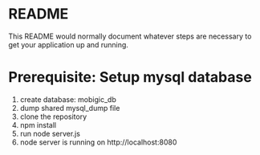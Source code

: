 # README #

This README would normally document whatever steps are necessary to get your application up and running.
# Prerequisite: Setup mysql database #

1. create database: mobigic_db
2. dump shared mysql_dump file
3. clone the repository
4. npm install
5. run node server.js
6. node server is running on http://localhost:8080